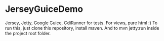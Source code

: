 JerseyGuiceDemo
===============

Jersey, Jetty, Google Guice, CdiRunner for tests. For views, pure html :)
To run this, just clone this repository, install maven. And to mvn jetty:run inside the project root folder.